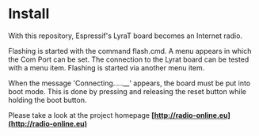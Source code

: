 # Install

With this repository, Espressif's LyraT board becomes an Internet radio.  
   
Flashing is started with the command flash.cmd. A menu appears in which the Com Port can be set. 
The connection to the Lyrat board can be tested with a menu item. Flashing is started via another menu item.   
   
When the message 'Connecting.....__' appears, the board must be put into boot mode. This is done by pressing and releasing the reset button while holding the boot button.  
   
Please take a look at the project homepage **[http://radio-online.eu](http://radio-online.eu)** 
     
